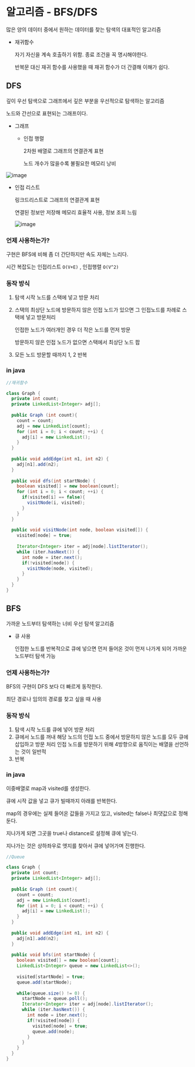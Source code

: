 # 알고리즘 - BFS/DFS

많은 양의 데이터 중에서 원하는 데이터를 찾는 탐색의 대표적인 알고리즘

- 재귀함수

  자기 자신을 계속 호출하기 위함. 종료 조건을 꼭 명시해야한다.

  반복문 대신 재귀 함수를 사용했을 때 재귀 함수가 더 간결해 이해가 쉽다.



## DFS

깊이 우선 탐색으로 그래프에서 깊은 부분을 우선적으로 탐색하는 알고리즘

노드와 간선으로 표현되는 그래프이다.

- 그래프

    - 인접 행렬

      2차원 배열로 그래프의 연결관계 표현

      노드 개수가 많을수록 불필요한 메모리 낭비

![image](https://user-images.githubusercontent.com/43775108/132096497-96c3c664-cc83-4387-88bc-20ba49f35bfb.png)

- 인접 리스트

  링크드리스트로 그래프의 연결관계 표현

  연결된 정보만 저장해 메모리 효율적 사용, 정보 조회 느림

  ![image](https://user-images.githubusercontent.com/43775108/132096505-d520d792-6810-4d1d-89b2-4682bbcf3332.png)

### 언제 사용하는가?

구현은 BFS에 비해 좀 더 간단하지만 속도 자체는 느리다.

시간 복잡도는 인접리스트 `O(V+E)` , 인접행렬 `O(V^2)`

### 동작 방식

1. 탐색 시작 노드를 스택에 넣고 방문 처리

2. 스택의 최상단 노드에 방문하지 않은 인접 노드가 있으면 그 인접노드를 차례로 스택에 넣고 방문처리

   인접한 노드가 여러개인 경우 더 작은 노드를 먼저 방문

   방문하지 않은 인접 노드가 없으면 스택에서 최상단 노드 팝

3. 모든 노드 방문할 때까지 1, 2 반복

### in java

```java
//재귀함수

class Graph {
  private int count;
  private LinkedList<Integer> adj[];
  
  public Graph (int count){
    count = count;
    adj = new LinkedList[count];
    for (int i = 0; i < count; ++i) {
      adj[i] = new LinkedList();
    }
  }
  
  public void addEdge(int n1, int n2) {
    adj[n1].add(n2);
  }
  
  public void dfs(int startNode) {
    boolean visited[] = new boolean[count];
    for (int i = 0; i < count; ++i) {
      if(visited[i] == false){
        visitNode(i, visited);
      }
    }
  }
  
  public void visitNode(int node, boolean visited[]) {
    visited[node] = true;
    
    Iterator<Integer> iter = adj[node].listIterator();
    while (iter.hasNext()) {
      int node = iter.next();
      if(!visited[node]) {
        visitNode(node, visited);
      }
    }
  }
}
```



## BFS

가까운 노드부터 탐색하는 너비 우선 탐색 알고리즘

- 큐 사용

  인접한 노드를 반복적으로 큐에 넣으면 먼저 들어온 것이 먼저 나가게 되어 가까운 노드부터 탐색 가능


### 언제 사용하는가?

BFS의 구현이 DFS 보다 더 빠르게 동작한다.

최단 경로나 임의의 경로를 찾고 싶을 때 사용

### 동작 방식

1. 탐색 시작 노드를 큐에 넣어 방문 처리
2. 큐에서 노드를 꺼내 해당 노드의 인접 노드 중에서 방문하지 않은 노드를 모두 큐에 삽입하고 방문 처리
   인접 노드를 방문하기 위해 4방향으로 움직이는 배열을 선언하는 것이 일반적
3. 반복

### in java

이중배열로 map과 visited를 생성한다.

큐에 시작 값을 넣고 큐가 빌때까지 아래를 반복한다.

map의 경우에는 실제 들어온 값들을 가지고 있고, visited는 false나 최댓값으로 정해둔다.

지나가게 되면 그곳을 true나 distance로 설정해 큐에 넣는다.

지나가는 것은 상하좌우로 엣지를 찾아서 큐에 넣어가며 진행한다.

```java
//Queue

class Graph {
  private int count;
  private LinkedList<Integer> adj[];
  
  public Graph (int count){
    count = count;
    adj = new LinkedList[count];
    for (int i = 0; i < count; ++i) {
      adj[i] = new LinkedList();
    }
  }
  
  public void addEdge(int n1, int n2) {
    adj[n1].add(n2);
  }
  
  public void bfs(int startNode) {
    boolean visited[] = new boolean[count];
    LinkedList<Integer> queue = new LinkedList<>();
    
    visited[startNode] = true;
    queue.add(startNode);
    
    while(queue.size() != 0) {
      startNode = queue.poll();
      Iterator<Integer> iter = adj[node].listIterator();
      while (iter.hasNext()) {
        int node = iter.next();
        if(!visited[node]) {
          visited[node] = true;
          queue.add(node);
        }
      }
    }
  }
}
```

